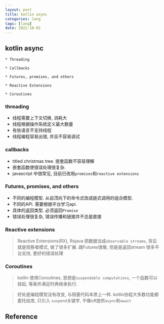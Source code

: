 ```yaml
---
layout: post
title: kotlin async
categories: lang
tags: [lang]
date: 2022-10-01
---
```


## kotlin async

    * Threading

    * Callbacks

    * Futures, promises, and others

    * Reactive Extensions

    * Coroutines

### threading

* 线程需要上下文切换, 消耗大
* 线程根据操作系统定义最大数量
* 有些语言不支持线程
* 线程编程容易出错, 并且不容易调试

### callbacks

* titled christmas tree. 嵌套函数不容易理解
* 嵌套函数使错误处理很复杂.
* javascript 中很常见, 目前已改用`promises`和`reactive extensions`

### Futures, promises, and others

* 不同的编程模型. 从自顶向下的命令式改成链式调用的组合模型.
* 不同的API. 需要根据平台学习api.
* 具体的返回类型. 必须返回`Promise`
* 错误处理很复杂, 错误传播和链接并不总是直接

### Reactive extensions

> Reactive Extensions(RX), Rxjava
> 把数据当成`observable streams`, 背后就是观察者模式, 做了很多扩展.
> 跟Futures很像, 但是是返回stream
> 很多平台支持, 更好的错误处理

### Coroutines

> kotlin 使用Coroutines, 思想是`suspendable computations`, 一个函数可以挂起, 
> 等条件满足时再继承执行.

> 好处是编程模型没有改变, 与阻塞代码本质上一样. kotlin协程大多数功能都委托给库, 只引入
> `suspend`关键字, 不像c#提供`async`和`await`

## Reference
